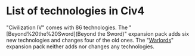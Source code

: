 # List of technologies in Civ4

"Civilization IV" comes with 86 technologies. The "[Beyond%20the%20Sword](Beyond the Sword)" expansion pack adds six new technologies and changes four of the old ones. The "[Warlords](Warlords)" expansion pack neither adds nor changes any technologies.